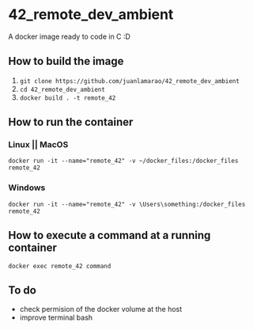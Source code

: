 # 42_remote_dev_ambient
A docker image ready to code in C :D

## How to build the image
1. `git clone https://github.com/juanlamarao/42_remote_dev_ambient`
2. `cd 42_remote_dev_ambient`
3. `docker build . -t remote_42`

## How to run the container
### Linux || MacOS
`docker run -it --name="remote_42" -v ~/docker_files:/docker_files remote_42`
### Windows
`docker run -it --name="remote_42" -v \Users\something:/docker_files remote_42`

## How to execute a command at a running container
`docker exec remote_42 command`

## To do
* check permision of the docker volume at the host
* improve terminal bash
